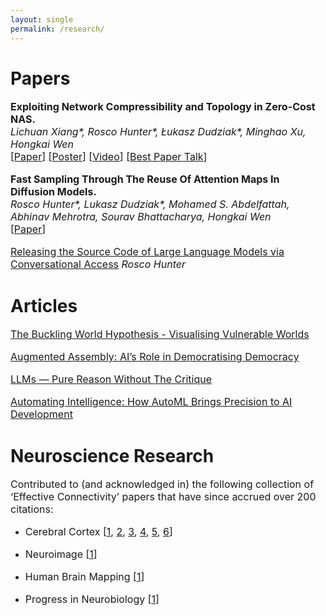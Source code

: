 ```yaml
---
layout: single
permalink: /research/
---
```

<h1>Papers</h1>
<p style="font-size: 16px;"><b>Exploiting Network Compressibility and Topology in Zero-Cost NAS.</b><br>
<em>Lichuan Xiang*, Rosco Hunter*, Łukasz Dudziak*, Minghao Xu, Hongkai Wen</em><br>
[<a href="../ZC_NAS">Paper</a>]  [<a href="../AutoML_Poster.pdf">Poster</a>]  [<a href="https://www.youtube.com/watch?v=bypTOrUDlnU">Video</a>] [<a href="https://www.youtube.com/watch?v=y-skTMWiZS0">Best Paper Talk</a>] </p>

<p style="font-size: 16px;"><b>Fast Sampling Through The Reuse Of Attention Maps In Diffusion Models.</b><br>
<em>Rosco Hunter*, Lukasz Dudziak*, Mohamed S. Abdelfattah, Abhinav Mehrotra, Sourav Bhattacharya, Hongkai Wen</em><br>
[<a href="../PHAST_Diffusion.pdf">Paper</a>] </p>

<p style="font-size: 16px;"><a href="../RH_Conversational_Access.pdf">Releasing the Source Code of Large Language Models via Conversational Access</a>
<em>Rosco Hunter</em><br>

<h1>Articles</h1>
<p style="font-size: 16px;"><a href="../RH_The_Buckling_World_Hypothesis.pdf">The Buckling World Hypothesis - Visualising Vulnerable Worlds</a>

<p style="font-size: 16px;"><a href="../article1">Augmented Assembly: AI’s Role in Democratising Democracy</a>

<p style="font-size: 16px;"><a href="../article2">LLMs — Pure Reason Without The Critique</a>

<p style="font-size: 16px;"><a href="../article3">Automating Intelligence: How AutoML Brings Precision to AI Development</a>

<h1>Neuroscience Research</h1>
<p style="font-size: 16px;">Contributed to (and acknowledged in) the following collection of ‘Effective Connectivity’ papers that have since accrued over 200 citations: 
<ul>
    <li><p style="font-size: 16px;">Cerebral Cortex [<a href="https://www.oxcns.org/papers/647%20Rolls%20et%20al%202022%20Effective%20connectivity%20of%20the%20human%20hippocampus%20memory%20system.pdf">1</a>, <a href="https://www.oxcns.org/papers/660%20Rolls%20et%20al%202023%20Prefrontal%20and%20somatosensory%20cortex%20connectivity%20in%20humans.pdf"> 2</a>, <a href="https://www.oxcns.org/papers/655%20Rolls%20et%20al%202023%20Human%20posterior%20parietal%20cortex.pdf"> 3</a>, <a href="https://www.oxcns.org/papers/649%20Rolls%20et%20al%202023%20Human%20orbitofrontal%20cortex,%20vmPFC,%20and%20anterior%20cingulate%20cortex%20effective%20connectome.pdf"> 4</a>, <a href="https://www.oxcns.org/papers/678%20Rolls%20et%20al%202024%20Frontal%20Pole%20Cortex.pdf"> 5</a>, <a href="https://www.oxcns.org/papers/666%20Rolls%20Rauschecker%20et%20al%202023%20Auditory%20cortical%20connectivity%20in%20humans.pdf"> 6</a>]
    <li><p style="font-size: 16px;">Neuroimage [<a href="https://www.oxcns.org/papers/654%20Rolls%20et%20al%202022%20Language%20Connectome.pdf">1</a>]
    <li><p style="font-size: 16px;">Human Brain Mapping [<a href="https://www.oxcns.org/papers/661%20Rolls%20Wirth%20et%20al%202023%20Posterior%20cingulate%20connectome,%20memory,%20and%20navigation.pdf">1</a>]
    <li><p style="font-size: 16px;">Progress in Neurobiology [<a href="https://www.oxcns.org/papers/665%20Rolls%20et%20al%202023%20Amygdala%20and%20orbitofrontal%20cortex%20connectivity,%20and%20emotion.pdf">1</a>]


